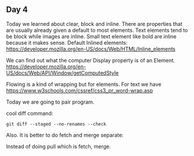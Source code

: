 ## Day 4

Today we learned about clear, block and inline.
There are properties that are usually already given a default to most elements. Text elements tend to be block while images are inline. Small text element like bold are inline because it makes sense.
Default Inlined elements:
https://developer.mozilla.org/en-US/docs/Web/HTML/Inline_elements

We can find out what the computer Display property is of an Element.
https://developer.mozilla.org/en-US/docs/Web/API/Window/getComputedStyle

Flowing is a kind of wrapping but for elements. For text we have
https://www.w3schools.com/cssref/css3_pr_word-wrap.asp

Today we are going to pair program.

cool diff command:

`git diff --staged --no-renames --check`

Also. It is better to do fetch and merge separate:

Instead of doing pull which is fetch, merge.
